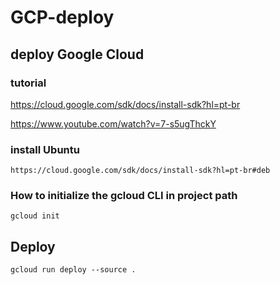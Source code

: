 # GCP-deploy

## deploy Google Cloud


### tutorial

https://cloud.google.com/sdk/docs/install-sdk?hl=pt-br

https://www.youtube.com/watch?v=7-s5ugThckY

### install Ubuntu
    https://cloud.google.com/sdk/docs/install-sdk?hl=pt-br#deb

### How to initialize the gcloud CLI in project path

    gcloud init

## Deploy

    gcloud run deploy --source .





    
